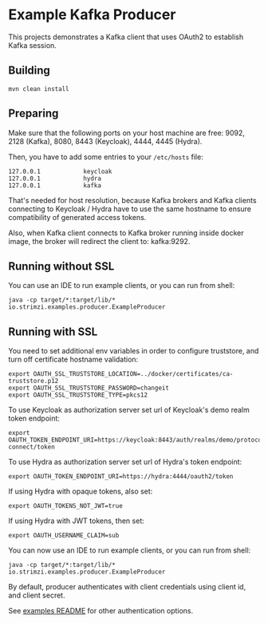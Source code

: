 Example Kafka Producer
======================

This projects demonstrates a Kafka client that uses OAuth2 to establish Kafka session.


Building
--------

    mvn clean install


Preparing
---------

Make sure that the following ports on your host machine are free: 9092, 2128 (Kafka), 8080, 8443 (Keycloak), 4444, 4445 (Hydra).

Then, you have to add some entries to your `/etc/hosts` file:

    127.0.0.1            keycloak
    127.0.0.1            hydra
    127.0.0.1            kafka

That's needed for host resolution, because Kafka brokers and Kafka clients connecting to Keycloak / Hydra have to use the 
same hostname to ensure compatibility of generated access tokens.

Also, when Kafka client connects to Kafka broker running inside docker image, the broker will redirect the client to: kafka:9292.
    

Running without SSL
-------------------

You can use an IDE to run example clients, or you can run from shell:

    java -cp target/*:target/lib/* io.strimzi.examples.producer.ExampleProducer


Running with SSL
----------------

You need to set additional env variables in order to configure truststore, and turn off certificate hostname validation:

    export OAUTH_SSL_TRUSTSTORE_LOCATION=../docker/certificates/ca-truststore.p12
    export OAUTH_SSL_TRUSTSTORE_PASSWORD=changeit
    export OAUTH_SSL_TRUSTSTORE_TYPE=pkcs12
    
To use Keycloak as authorization server set url of Keycloak's demo realm token endpoint:

    export OAUTH_TOKEN_ENDPOINT_URI=https://keycloak:8443/auth/realms/demo/protocol/openid-connect/token

To use Hydra as authorization server set url of Hydra's token endpoint:

    export OAUTH_TOKEN_ENDPOINT_URI=https://hydra:4444/oauth2/token

If using Hydra with opaque tokens, also set:

    export OAUTH_TOKENS_NOT_JWT=true

If using Hydra with JWT tokens, then set:

    export OAUTH_USERNAME_CLAIM=sub
    
You can now use an IDE to run example clients, or you can run from shell:

    java -cp target/*:target/lib/* io.strimzi.examples.producer.ExampleProducer
    
By default, producer authenticates with client credentials using client id, and client secret.

See [examples README](../README.md) for other authentication options.
